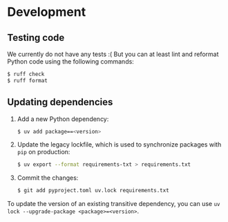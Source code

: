 # Development

## Testing code
We currently do not have any tests :( But you can at least lint and reformat Python code using the
following commands:
```bash
$ ruff check
$ ruff format
```

## Updating dependencies
1) Add a new Python dependency:
    ```bash
    $ uv add package==<version>
    ```
2) Update the legacy lockfile, which is used to synchronize packages with `pip` on production:
    ```bash
    $ uv export --format requirements-txt > requirements.txt
    ```
3) Commit the changes:
    ```bash
    $ git add pyproject.toml uv.lock requirements.txt
    ```

To update the version of an existing transitive dependency, you can use `uv lock --upgrade-package <package>=<version>`.
